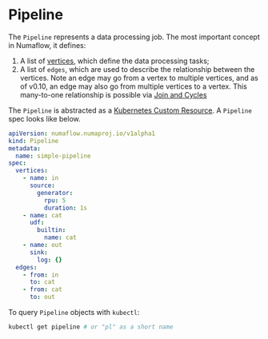 # Pipeline

The `Pipeline` represents a data processing job. The most important concept in Numaflow, it defines:

1. A list of [vertices](vertex.md), which define the data processing tasks;
1. A list of `edges`, which are used to describe the relationship between the vertices. Note an edge may go from a vertex to multiple vertices, and as of v0.10, an edge may also go from multiple vertices to a vertex. This many-to-one relationship is possible via [Join and Cycles](../user-guide/reference/join-vertex.md)

The `Pipeline` is abstracted as a [Kubernetes Custom Resource](https://kubernetes.io/docs/concepts/extend-kubernetes/api-extension/custom-resources/). A `Pipeline` spec looks like below.

```yaml
apiVersion: numaflow.numaproj.io/v1alpha1
kind: Pipeline
metadata:
  name: simple-pipeline
spec:
  vertices:
    - name: in
      source:
        generator:
          rpu: 5
          duration: 1s
    - name: cat
      udf:
        builtin:
          name: cat
    - name: out
      sink:
        log: {}
  edges:
    - from: in
      to: cat
    - from: cat
      to: out
```

To query `Pipeline` objects with `kubectl`:

```sh
kubectl get pipeline # or "pl" as a short name
```
